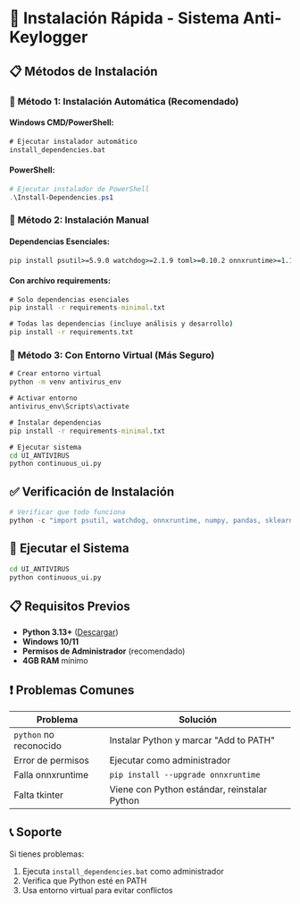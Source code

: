 # 🚀 Instalación Rápida - Sistema Anti-Keylogger

## 📋 **Métodos de Instalación**

### 🎯 **Método 1: Instalación Automática (Recomendado)**

#### **Windows CMD/PowerShell:**
```cmd
# Ejecutar instalador automático
install_dependencies.bat
```

#### **PowerShell:**
```powershell
# Ejecutar instalador de PowerShell
.\Install-Dependencies.ps1
```

### 🎯 **Método 2: Instalación Manual**

#### **Dependencias Esenciales:**
```cmd
pip install psutil>=5.9.0 watchdog>=2.1.9 toml>=0.10.2 onnxruntime>=1.15.0 numpy>=1.24.0 pandas>=2.0.0 scikit-learn>=1.3.0
```

#### **Con archivo requirements:**
```cmd
# Solo dependencias esenciales
pip install -r requirements-minimal.txt

# Todas las dependencias (incluye análisis y desarrollo)
pip install -r requirements.txt
```

### 🎯 **Método 3: Con Entorno Virtual (Más Seguro)**

```cmd
# Crear entorno virtual
python -m venv antivirus_env

# Activar entorno
antivirus_env\Scripts\activate

# Instalar dependencias
pip install -r requirements-minimal.txt

# Ejecutar sistema
cd UI_ANTIVIRUS
python continuous_ui.py
```

## ✅ **Verificación de Instalación**

```python
# Verificar que todo funciona
python -c "import psutil, watchdog, onnxruntime, numpy, pandas, sklearn; print('✅ Todo instalado correctamente')"
```

## 🚀 **Ejecutar el Sistema**

```cmd
cd UI_ANTIVIRUS
python continuous_ui.py
```

## 📋 **Requisitos Previos**

- **Python 3.13+** ([Descargar](https://www.python.org/downloads/))
- **Windows 10/11** 
- **Permisos de Administrador** (recomendado)
- **4GB RAM** mínimo

## ❗ **Problemas Comunes**

| Problema | Solución |
|----------|----------|
| `python` no reconocido | Instalar Python y marcar "Add to PATH" |
| Error de permisos | Ejecutar como administrador |
| Falla onnxruntime | `pip install --upgrade onnxruntime` |
| Falta tkinter | Viene con Python estándar, reinstalar Python |

## 📞 **Soporte**

Si tienes problemas:
1. Ejecuta `install_dependencies.bat` como administrador
2. Verifica que Python esté en PATH
3. Usa entorno virtual para evitar conflictos